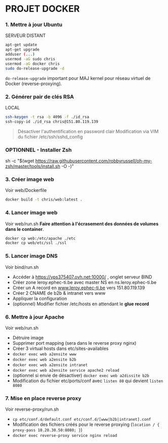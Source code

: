 # PROJET DOCKER

### 1. Mettre à jour Ubuntu

SERVEUR DISTANT
```bash
apt-get update
apt-get upgrade
adduser (...)
usermod -aG sudo chris
usermod -aG docker chris
sudo do-release-upgrade -d
```
`do-release-upgrade` important pour MAJ kernel pour réseau virtuel de Docker (reverse-proxying).

### 2. Générer pair de clés RSA
LOCAL
```bash
ssh-keygen -t rsa -b 4096 -f ./id_rsa
ssh-copy-id ./id_rsa chris@151.80.119.139
```

> Désactiver l'authentification en password clair
Modification via VIM du fichier /etc/ssh/sshd_config

### OPTIONNEL - Installer Zsh
sh -c "$(wget https://raw.githubusercontent.com/robbyrussell/oh-my-zsh/master/tools/install.sh -O -)"

### 3. Créer image web
Voir web/Dockerfile
```bash
docker build -t chris/web:latest .
```

### 4. Lancer image web
Voir web/run.sh
__Faire attention à l'écrasement des données de volumes dans le container__.
```bash
docker cp web:/etc/apache ./etc
docker cp web/etc/ssl ./ssl
```

### 5. Lancer image DNS
Voir bind/run.sh
+ Accéder à https://vps375407.ovh.net:10000/ , onglet serveur BIND
+ Créer zone leroy.ephec-ti.be avec master NS en ns.leroy.ephec-ti.be
+ Créer un A record en www.leroy.ephec-ti.be vers 151.80.119.139
+ Créer 2 CNAME de b2b & intranet vers www
+ Appliquer la configuration
+ (optionnel) Modifier fichier /etc/hosts en attendant le __glue record__

### 6. Mettre à jour Apache
Voir web/run.sh
+ Détruire image
+ Supprimer port mapping (sera dans le reverse proxy nginx)
+ Créer 3 virtual hosts dans etc/sites-availables
+ `docker exec web a2ensite www`
+ `docker exec web a2ensite b2b`
+ `docker exec web a2ensite intranet`
+ `docker exec web a2ensite service apache2 reload`
+ (optionnel si envie de désactiver) `docker exec web a2dissite b2b`
+ Modification du fichier etc/ports/conf avec `listen 80` qui devient `listen 8080`

### 7. Mise en place reverse proxy
Voir reverse-proxy/run.sh
+ `cp etc/conf.d/default.conf etc/conf.d/[www|b2b|intranet].conf`
+ Modification des fichiers créés pour le reverse proxying (`location / { proxy-pass 10.20.30.50:8080; }`)
+ `docker exec reverse-proxy service nginx reload`
